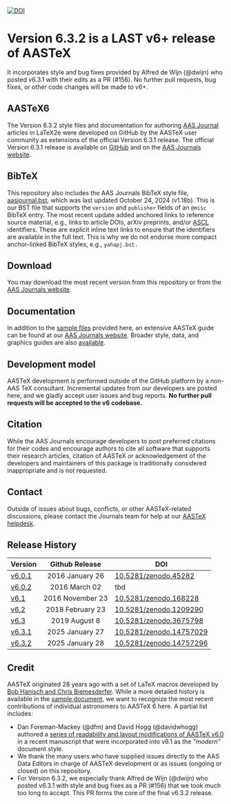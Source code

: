 [![DOI](https://zenodo.org/badge/DOI/10.5281/zenodo.593626.svg)](https://doi.org/10.5281/zenodo.593626)

# Version 6.3.2 is a LAST v6+ release of AASTeX
 It incorporates style and bug fixes provided by Alfred de Wijn (@dwijn) who posted v6.3.1 with their edits as a PR (#156).
 No further pull requests, bug fixes, or other code changes will be made to v6+. 

## AASTeX6
 The Version 6.3.2 style files and documentation for authoring [AAS Journal](https://journals.aas.org) articles in LaTeX2e  were developed on GitHub by the AASTeX user community as extensions of the official Version 6.3.1 release. 
 The official Version 6.3.1 release is available on [GitHub](https://github.com/AASJournals/AASTeX60/releases/tag/v6.3.1) and on the [AAS Journals website](https://journals.aas.org/aastex-package-for-manuscript-preparation/). 


## BibTeX
 This repository also includes the AAS Journals BibTeX style file, [aasjournal.bst](bst/aasjournal.bst), which was last updated October 24, 2024 (v1.18b). This is our BST file that supports the `version` and `publisher` fields of an `@misc` BibTeX entry. 
 The most recent update added anchored links to reference source material, e.g., links to article DOIs, arXiv preprints, and/or [ASCL](http://ascl.net) identifiers. These are explicit inline text links to ensure that the identifiers are available in the full text. This is why we do not endorse more compact anchor-linked BibTeX styles, e.g., `yahapj.bst.`

## Download
 You may download the most recent version from this repository or from the [AAS Journals website](https://journals.aas.org/aastex-package-for-manuscript-preparation/). 

## Documentation
 In addition to the [sample files](sample) provided here, an extensive AASTeX guide can be found at our [AAS Journals website](https://journals.aas.org/aastex-package-for-manuscript-preparation/). Broader style, data, and graphics guides are also [available](https://journals.aas.org/author-resources/). 

## Development model
 AASTeX development is performed outside of the GitHub platform by a non-AAS TeX consultant. 
 Incremental updates from our developers are posted here, and we gladly accept user issues and bug reports. 
 **No further pull requests will be accepted to the v6 codebase.**

## Citation
 While the AAS Journals encourage developers to post preferred citations for their codes and encourage authors to cite all software that supports their research articles, citation of AASTeX or acknowledgement of the developers and maintainers of this package is traditionally considered inappropriate and is not requested.

## Contact
 Outside of issues about bugs, conflicts, or other AASTeX-related discussions, please contact the Journals team for help at our [AASTeX helpdesk](mailto:aastex@aas.org).

## Release History

| Version  | Github Release   | DOI  |
| -------- |:----------------:| -----|
| [v6.0.1](https://github.com/AASJournals/AASTeX60/tree/v6.0.1)   | 2016 January 26  | [10.5281/zenodo.45282](https://doi.org/10.5281/zenodo.45282) |
| [v6.0.2](https://github.com/AASJournals/AASTeX60/tree/v6.0.2)   | 2016 March 02    | tbd |
| [v6.1](https://github.com/AASJournals/AASTeX60/tree/v6.1)       | 2016 November 23 | [10.5281/zenodo.168228](https://doi.org/10.5281/zenodo.168228) |
| [v6.2](https://github.com/AASJournals/AASTeX60/tree/v6.2)       | 2018 February 23 | [10.5281/zenodo.1209290](https://doi.org/10.5281/zenodo.1209290) |
| [v6.3](https://github.com/AASJournals/AASTeX60/tree/v6.3)       | 2019 August 8 | [10.5281/zenodo.3675798](https://doi.org/10.5281/zenodo.3675798) |
| [v6.3.1](https://github.com/AASJournals/AASTeX60/tree/v6.3.1)   | 2025 January 27 | [10.5281/zenodo.14757029](https://doi.org/10.5281/zenodo.14757029) |
| [v6.3.2](https://github.com/AASJournals/AASTeX60/tree/v6.3.2)   | 2025 January 28 | [10.5281/zenodo.14757296](https://doi.org/10.5281/zenodo.14757296) |

## Credit
AASTeX originated 28 years ago with a set of LaTeX macros developed by [Bob Hanisch and Chris Biemesderfer](https://ui.adsabs.harvard.edu/#abs/1989BAAS...21..780H/abstract). While a more detailed history is available in the [sample document](sample/sample61.tex), we want to recognize the most recent contributions of individual astronomers to AASTeX 6 here. A partial list includes:

+ Dan Foreman-Mackey (@dfm) and David Hogg (@davidwhogg) authored a [series of readability and layout modifications of AASTeX v6.0](https://github.com/dfm/peerless/blob/master/document/ms.tex#L19-L69) in a recent manuscript that were incorporated into v6.1 as the *"modern"* document style.
+ We thank the many users who have supplied issues directly to the AAS Data Editors in charge of AASTeX development or as issues (ongoing or closed) on this repository. 
+ For Version 6.3.2, we especially thank Alfred de Wijn (@dwijn) who posted v6.3.1 with style and bug fixes as a PR (#156) that we took much too long to accept. This PR forms the core of the final v6.3.2 release. 

